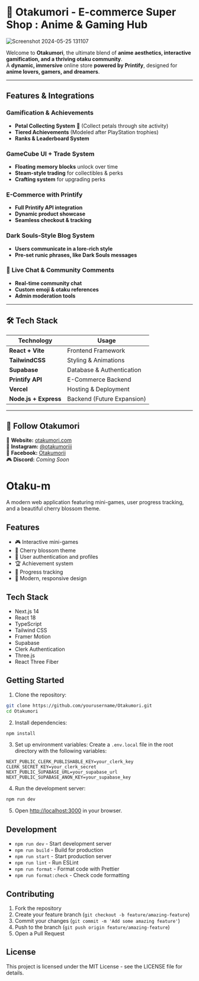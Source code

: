 # 🌸 Otakumori - E-commerce Super Shop : Anime & Gaming Hub

![Screenshot 2024-05-25 131107](https://github.com/user-attachments/assets/bda65d2e-09eb-4468-979a-6c8ac873cf4b)

Welcome to **Otakumori**, the ultimate blend of **anime aesthetics, interactive gamification, and a thriving otaku community**.  
A **dynamic, immersive** online store **powered by Printify**, designed for **anime lovers, gamers, and dreamers**.

---

## **Features & Integrations**

### **Gamification & Achievements**

- **Petal Collecting System** 🌸 (Collect petals through site activity)
- **Tiered Achievements** (Modeled after PlayStation trophies)
- **Ranks & Leaderboard System**

### **GameCube UI + Trade System**

- **Floating memory blocks** unlock over time
- **Steam-style trading** for collectibles & perks
- **Crafting system** for upgrading perks

### **E-Commerce with Printify**

- **Full Printify API integration**
- **Dynamic product showcase**
- **Seamless checkout & tracking**

### **Dark Souls-Style Blog System**

- **Users communicate in a lore-rich style**
- **Pre-set runic phrases, like Dark Souls messages**

### 💬 **Live Chat & Community Comments**

- **Real-time community chat**
- **Custom emoji & otaku references**
- **Admin moderation tools**

---

## 🛠️ **Tech Stack**

| **Technology**        | **Usage**                  |
| --------------------- | -------------------------- |
| **React + Vite**      | Frontend Framework         |
| **TailwindCSS**       | Styling & Animations       |
| **Supabase**          | Database & Authentication  |
| **Printify API**      | E-Commerce Backend         |
| **Vercel**            | Hosting & Deployment       |
| **Node.js + Express** | Backend (Future Expansion) |

---

## 🔗 **Follow Otakumori**

📢 **Website:** [otakumori.com](https://otakumori.com)  
📸 **Instagram:** [@otakumoriii](https://www.instagram.com/otakumoriii)  
📘 **Facebook:** [Otakumorii](https://www.facebook.com/Otakumorii)  
🎮 **Discord:** _Coming Soon_

# Otaku-m

A modern web application featuring mini-games, user progress tracking, and a beautiful cherry blossom theme.

## Features

- 🎮 Interactive mini-games
- 🌸 Cherry blossom theme
- 👤 User authentication and profiles
- 🏆 Achievement system
- 💾 Progress tracking
- 🎨 Modern, responsive design

## Tech Stack

- Next.js 14
- React 18
- TypeScript
- Tailwind CSS
- Framer Motion
- Supabase
- Clerk Authentication
- Three.js
- React Three Fiber

## Getting Started

1. Clone the repository:

```bash
git clone https://github.com/yourusername/Otakumori.git
cd Otakumori
```

2. Install dependencies:

```bash
npm install
```

3. Set up environment variables:
   Create a `.env.local` file in the root directory with the following variables:

```env
NEXT_PUBLIC_CLERK_PUBLISHABLE_KEY=your_clerk_key
CLERK_SECRET_KEY=your_clerk_secret
NEXT_PUBLIC_SUPABASE_URL=your_supabase_url
NEXT_PUBLIC_SUPABASE_ANON_KEY=your_supabase_key
```

4. Run the development server:

```bash
npm run dev
```

5. Open [http://localhost:3000](http://localhost:3000) in your browser.

## Development

- `npm run dev` - Start development server
- `npm run build` - Build for production
- `npm run start` - Start production server
- `npm run lint` - Run ESLint
- `npm run format` - Format code with Prettier
- `npm run format:check` - Check code formatting

## Contributing

1. Fork the repository
2. Create your feature branch (`git checkout -b feature/amazing-feature`)
3. Commit your changes (`git commit -m 'Add some amazing feature'`)
4. Push to the branch (`git push origin feature/amazing-feature`)
5. Open a Pull Request

## License

This project is licensed under the MIT License - see the LICENSE file for details.
